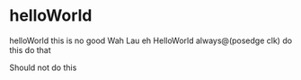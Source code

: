 # helloWorld
helloWorld
this is no good 
Wah Lau eh HelloWorld always@(posedge clk) do this 
do that

Should not do this
